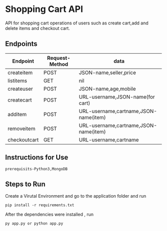 # Shopping Cart API
API for shopping cart operations of users such as create cart,add and delete items and checkout cart.


## Endpoints

|Endpoint    |Request-Method|data|
|--------    |--------------|----|
|createitem  |POST          |JSON-name,seller,price|
|listitems   |GET           |nil|
|createuser  |POST          |JSON-name,age,mobile|
|createcart  |POST          |URL-username,JSON-name(for cart)|
|additem     |POST          |URL-username,cartname,JSON-name(item)|
|removeitem  |POST          |URL-username,cartname,JSON-name(item)|
|checkoutcart|GET           |URL-username,cartname|


## Instructions for Use
    prerequisits-Python3,MongoDB

## Steps to Run
Create a Virutal Environment and go to the application folder and run 

    pip install -r requirements.txt
After the dependencies were installed , run 

    py app.py or python app.py

